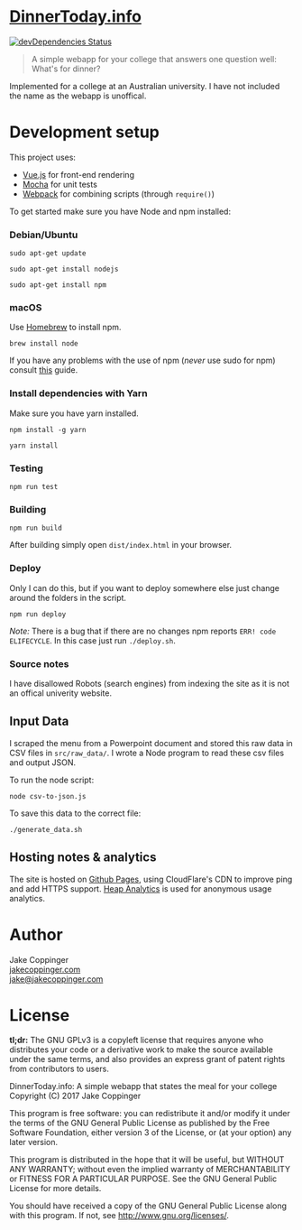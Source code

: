[DinnerToday.info](https://www.dinnertoday.info)
============

[![devDependencies Status](https://david-dm.org/jakecoppinger/dinnertoday.info/dev-status.svg)](https://david-dm.org/jakecoppinger/dinnertoday.info?type=dev)

>   A simple webapp for your college that answers one question well: What's for dinner?

Implemented for a college at an Australian university. I have not included the name as the webapp is unoffical.

# Development setup

This project uses:

- [Vue.js](https://vuejs.org/) for front-end rendering
- [Mocha](https://mochajs.org/) for unit tests
- [Webpack](https://webpack.js.org/) for combining scripts (through `require()`)

To get started make sure you have Node and npm installed:

### Debian/Ubuntu

`sudo apt-get update`

`sudo apt-get install nodejs`

`sudo apt-get install npm`

### macOS
Use [Homebrew](https://brew.sh/) to install npm.

``
brew install node
``

If you have any problems with the use of npm (*never* use sudo for npm) consult [this](https://gist.github.com/rcugut/c7abd2a425bb65da3c61d8341cd4b02d) guide.

### Install dependencies with Yarn

Make sure you have yarn installed.

```
npm install -g yarn
```

```
yarn install
```

### Testing

```
npm run test
```

### Building

```
npm run build
```

After building simply open `dist/index.html` in your browser.

### Deploy
Only I can do this, but if you want to deploy somewhere else just change around the folders in the script.

```
npm run deploy
```

*Note:* There is a bug that if there are no changes npm reports `ERR! code ELIFECYCLE`. In this case just run `./deploy.sh`.

### Source notes

I have disallowed Robots (search engines) from indexing the site as it is not an offical univerity website.

## Input Data
I scraped the menu from a Powerpoint document and stored this raw data in CSV files in `src/raw_data/`. I wrote a Node program to read these csv files and output JSON.

To run the node script:

```
node csv-to-json.js
```

To save this data to the correct file:

```
./generate_data.sh
```

## Hosting notes & analytics
The site is hosted on [Github Pages](https://pages.github.com/), using CloudFlare's CDN to improve ping and add HTTPS support. [Heap Analytics](https://heapanalytics.com/) is used for anonymous usage analytics. 


# Author
Jake Coppinger  
[jakecoppinger.com](http://www.jakecoppinger.com)  
[jake@jakecoppinger.com](mailto:jake@jakecoppinger.com)



# License

**tl;dr:** The GNU GPLv3 is a copyleft license that requires anyone who distributes your code or a derivative work to make the source available under the same terms, and also provides an express grant of patent rights from contributors to users.

DinnerToday.info: A simple webapp that states the meal for your college
Copyright (C) 2017 Jake Coppinger

This program is free software: you can redistribute it and/or modify
it under the terms of the GNU General Public License as published by
the Free Software Foundation, either version 3 of the License, or
(at your option) any later version.

This program is distributed in the hope that it will be useful,
but WITHOUT ANY WARRANTY; without even the implied warranty of
MERCHANTABILITY or FITNESS FOR A PARTICULAR PURPOSE.  See the
GNU General Public License for more details.

You should have received a copy of the GNU General Public License
along with this program.  If not, see <http://www.gnu.org/licenses/>.

